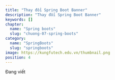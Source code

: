 ```yaml
---
title: "Thay đổi Spring Boot Banner"
description: "Thay đổi Spring Boot Banner"
keywords: []
chapter:
  name: "Spring boots"
  slug: "chuong-07-spring-boots"
category:
  name: "SpringBoots"
  slug: "springboots"
image: https://kungfutech.edu.vn/thumbnail.png
position: 4
---
```


Đang viết
